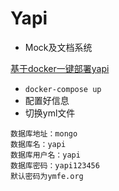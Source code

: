 # Yapi

* Mock及文档系统

[基于docker一键部署yapi](https://github.com/Ryan-Miao/docker-yapi)

* `docker-compose up`
* 配置好信息  
* 切换yml文件

```
数据库地址：mongo
数据库名：yapi
数据库用户名：yapi
数据库密码：yapi123456
默认密码为ymfe.org
```

